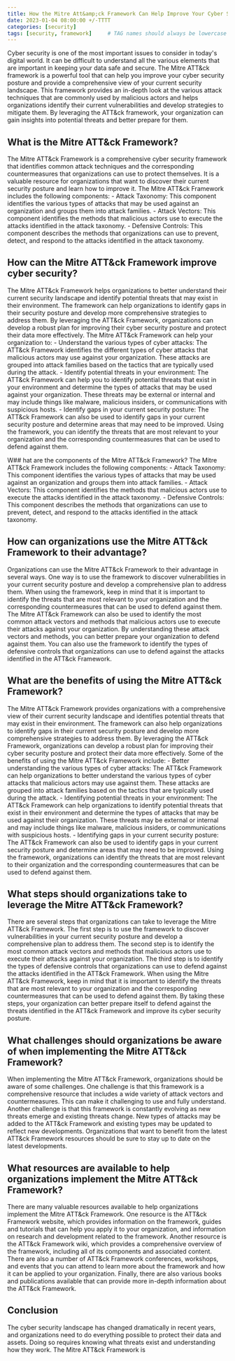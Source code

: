 ```yaml
---
title: How the Mitre Att&amp;ck Framework Can Help Improve Your Cyber Security
date: 2023-01-04 08:00:00 +/-TTTT
categories: [security]
tags: [security, framework]     # TAG names should always be lowercase
---
```


Cyber security is one of the most important issues to consider in today's digital world. It can be difficult to understand all the various elements that are important in keeping your data safe and secure. The Mitre ATT&ck framework is a powerful tool that can help you improve your cyber security posture and provide a comprehensive view of your current security landscape. This framework provides an in-depth look at the various attack techniques that are commonly used by malicious actors and helps organizations identify their current vulnerabilities and develop strategies to mitigate them. By leveraging the ATT&ck framework, your organization can gain insights into potential threats and better prepare for them.

## What is the Mitre ATT&ck Framework?
The Mitre ATT&ck Framework is a comprehensive cyber security framework that identifies common attack techniques and the corresponding countermeasures that organizations can use to protect themselves. It is a valuable resource for organizations that want to discover their current security posture and learn how to improve it. The Mitre ATT&ck Framework includes the following components: - Attack Taxonomy: This component identifies the various types of attacks that may be used against an organization and groups them into attack families. - Attack Vectors: This component identifies the methods that malicious actors use to execute the attacks identified in the attack taxonomy. - Defensive Controls: This component describes the methods that organizations can use to prevent, detect, and respond to the attacks identified in the attack taxonomy.

## How can the Mitre ATT&ck Framework improve cyber security?
The Mitre ATT&ck Framework helps organizations to better understand their current security landscape and identify potential threats that may exist in their environment. The framework can help organizations to identify gaps in their security posture and develop more comprehensive strategies to address them. By leveraging the ATT&ck Framework, organizations can develop a robust plan for improving their cyber security posture and protect their data more effectively. The Mitre ATT&ck Framework can help your organization to: - Understand the various types of cyber attacks: The ATT&ck Framework identifies the different types of cyber attacks that malicious actors may use against your organization. These attacks are grouped into attack families based on the tactics that are typically used during the attack. - Identify potential threats in your environment: The ATT&ck Framework can help you to identify potential threats that exist in your environment and determine the types of attacks that may be used against your organization. These threats may be external or internal and may include things like malware, malicious insiders, or communications with suspicious hosts. - Identify gaps in your current security posture: The ATT&ck Framework can also be used to identify gaps in your current security posture and determine areas that may need to be improved. Using the framework, you can identify the threats that are most relevant to your organization and the corresponding countermeasures that can be used to defend against them.

W## hat are the components of the Mitre ATT&ck Framework?
The Mitre ATT&ck Framework includes the following components: - Attack Taxonomy: This component identifies the various types of attacks that may be used against an organization and groups them into attack families. - Attack Vectors: This component identifies the methods that malicious actors use to execute the attacks identified in the attack taxonomy. - Defensive Controls: This component describes the methods that organizations can use to prevent, detect, and respond to the attacks identified in the attack taxonomy.

## How can organizations use the Mitre ATT&ck Framework to their advantage?
Organizations can use the Mitre ATT&ck Framework to their advantage in several ways. One way is to use the framework to discover vulnerabilities in your current security posture and develop a comprehensive plan to address them. When using the framework, keep in mind that it is important to identify the threats that are most relevant to your organization and the corresponding countermeasures that can be used to defend against them. The Mitre ATT&ck Framework can also be used to identify the most common attack vectors and methods that malicious actors use to execute their attacks against your organization. By understanding these attack vectors and methods, you can better prepare your organization to defend against them. You can also use the framework to identify the types of defensive controls that organizations can use to defend against the attacks identified in the ATT&ck Framework.

## What are the benefits of using the Mitre ATT&ck Framework?
The Mitre ATT&ck Framework provides organizations with a comprehensive view of their current security landscape and identifies potential threats that may exist in their environment. The framework can also help organizations to identify gaps in their current security posture and develop more comprehensive strategies to address them. By leveraging the ATT&ck Framework, organizations can develop a robust plan for improving their cyber security posture and protect their data more effectively. Some of the benefits of using the Mitre ATT&ck Framework include: - Better understanding the various types of cyber attacks: The ATT&ck Framework can help organizations to better understand the various types of cyber attacks that malicious actors may use against them. These attacks are grouped into attack families based on the tactics that are typically used during the attack. - Identifying potential threats in your environment: The ATT&ck Framework can help organizations to identify potential threats that exist in their environment and determine the types of attacks that may be used against their organization. These threats may be external or internal and may include things like malware, malicious insiders, or communications with suspicious hosts. - Identifying gaps in your current security posture: The ATT&ck Framework can also be used to identify gaps in your current security posture and determine areas that may need to be improved. Using the framework, organizations can identify the threats that are most relevant to their organization and the corresponding countermeasures that can be used to defend against them.

## What steps should organizations take to leverage the Mitre ATT&ck Framework?
There are several steps that organizations can take to leverage the Mitre ATT&ck Framework. The first step is to use the framework to discover vulnerabilities in your current security posture and develop a comprehensive plan to address them. The second step is to identify the most common attack vectors and methods that malicious actors use to execute their attacks against your organization. The third step is to identify the types of defensive controls that organizations can use to defend against the attacks identified in the ATT&ck Framework. When using the Mitre ATT&ck Framework, keep in mind that it is important to identify the threats that are most relevant to your organization and the corresponding countermeasures that can be used to defend against them. By taking these steps, your organization can better prepare itself to defend against the threats identified in the ATT&ck Framework and improve its cyber security posture.

## What challenges should organizations be aware of when implementing the Mitre ATT&ck Framework?
When implementing the Mitre ATT&ck Framework, organizations should be aware of some challenges. One challenge is that this framework is a comprehensive resource that includes a wide variety of attack vectors and countermeasures. This can make it challenging to use and fully understand. Another challenge is that this framework is constantly evolving as new threats emerge and existing threats change. New types of attacks may be added to the ATT&ck Framework and existing types may be updated to reflect new developments. Organizations that want to benefit from the latest ATT&ck Framework resources should be sure to stay up to date on the latest developments.

## What resources are available to help organizations implement the Mitre ATT&ck Framework?
There are many valuable resources available to help organizations implement the Mitre ATT&ck Framework. One resource is the ATT&ck Framework website, which provides information on the framework, guides and tutorials that can help you apply it to your organization, and information on research and development related to the framework. Another resource is the ATT&ck Framework wiki, which provides a comprehensive overview of the framework, including all of its components and associated content. There are also a number of ATT&ck Framework conferences, workshops, and events that you can attend to learn more about the framework and how it can be applied to your organization. Finally, there are also various books and publications available that can provide more in-depth information about the ATT&ck Framework.

## Conclusion
The cyber security landscape has changed dramatically in recent years, and organizations need to do everything possible to protect their data and assets. Doing so requires knowing what threats exist and understanding how they work. The Mitre ATT&ck Framework is
